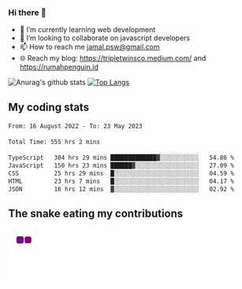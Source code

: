 ### Hi there 👋

<!--
**padepokanpenguin/padepokanpenguin** is a ✨ _special_ ✨ repository because its `README.md` (this file) appears on your GitHub profile.
-->

- 🌱 I’m currently learning  web development
- 👯 I’m looking to collaborate on javascript developers
- 📫 How to reach me jamal.psw@gmail.com
- 🌐 Reach my blog:
   https://tripletwinsco.medium.com/ and
   https://rumahpenguin.id

![Anurag's github stats](https://github-readme-stats.vercel.app/api?username=padepokanpenguin&count_private=true&disable_animations=false&show_icons=true&theme=default)
[![Top Langs](https://github-readme-stats.vercel.app/api/top-langs/?username=padepokanpenguin&theme=default&layout=compact)](https://github.com/padepokanpenguin)

## My coding stats

<!--START_SECTION:waka-->

```text
From: 16 August 2022 - To: 23 May 2023

Total Time: 555 hrs 2 mins

TypeScript   304 hrs 29 mins █████████████▓░░░░░░░░░░░   54.86 %
JavaScript   150 hrs 23 mins ██████▓░░░░░░░░░░░░░░░░░░   27.09 %
CSS          25 hrs 29 mins  █░░░░░░░░░░░░░░░░░░░░░░░░   04.59 %
HTML         23 hrs 7 mins   █░░░░░░░░░░░░░░░░░░░░░░░░   04.17 %
JSON         16 hrs 12 mins  ▓░░░░░░░░░░░░░░░░░░░░░░░░   02.92 %
```

<!--END_SECTION:waka-->


## The snake eating my contributions
![snake gif](https://github.com/padepokanpenguin/padepokanpenguin/blob/output/github-contribution-grid-snake.gif)
